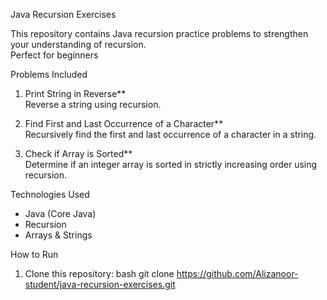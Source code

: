  Java Recursion Exercises

This repository contains Java recursion practice problems to strengthen your understanding of recursion.  
Perfect for beginners 

 Problems Included

1. Print String in Reverse**  
   Reverse a string using recursion.

2. Find First and Last Occurrence of a Character**  
   Recursively find the first and last occurrence of a character in a string.

3. Check if Array is Sorted**  
   Determine if an integer array is sorted in strictly increasing order using recursion.

 Technologies Used

- Java (Core Java)
- Recursion
- Arrays & Strings

 How to Run

1. Clone this repository:
bash
git clone https://github.com/Alizanoor-student/java-recursion-exercises.git
